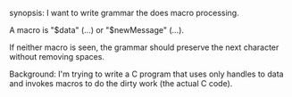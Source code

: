 synopsis: 
I want to write grammar the does macro processing.

A macro is "$data" (...) or "$newMessage" (...).

If neither macro is seen, the grammar should preserve the next character without removing spaces.

Background:
I'm trying to write a C program that uses only handles to data and invokes macros to do the dirty work (the actual C code).
